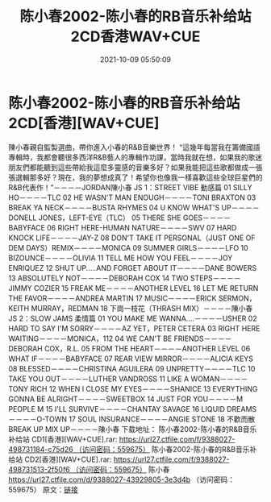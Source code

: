 ﻿---
title: 陈小春2002-陈小春的RB音乐补给站2CD香港WAV+CUE
date: 2021-10-09 05:50:09
categories: WAV车载音乐、镜像
tags: 华语中文
---
# 陈小春2002-陈小春的RB音乐补给站2CD[香港][WAV+CUE]

陳小春親自監製選曲，帶你進入小春的R&B音樂世界！
“這幾年每當我在籌備國語專輯時，我都會聽很多西洋R&B藝人的專輯作功課，當時我就在想，如果我的歌迷朋友們都能聽到這些帶給我這麼多靈感的音樂多好？如果我能把這些歌都做成一張張選輯那多好？現在，我的夢想成真了！希望你也像我一樣喜歡這些全球巨星們的R&B代表作！”－－－－JORDAN陳小春
JS 1：STREET VIBE 動感篇
01 SILLY HO－－－－TLC
02 HE WASN'T MAN ENOUGH－－－－TONI BRAXTON
03 BREAK YA NECK－－－－BUSTA RHYMES
04 U KNOW WHAT'S UP－－－－DONELL JONES，LEFT-EYE（TLC）
05 THERE SHE GOES－－－－BABYFACE
06 RIGHT HERE-HUMAN NATURE－－－－SWV
07 HARD KNOCK LIFE－－－－JAY-Z
08 DON'T TAKE IT PERSONAL（JUST ONE OF DEM
DAYS）REMIX－－－－MONICA
09 SUMMER GIRLS－－－－LFO
10 BIZOUNCE－－－－OLIVIA
11 TELL ME HOW YOU FEEL－－－－JOY ENRIQUEZ
12 SHUT UP.....AND FORGET ABOUT IT－－－－DANE BOWERS
13 ABSOLUTELY NOT－－－－DEBORAH COX
14 TWO STEPS－－－－JIMMY COZIER
15 FREAK ME－－－－ANOTHER LEVEL
16 LET ME RETURN THE FAVOR－－－－ANDREA MARTIN
17 MUSIC－－－－ERICK SERMON，KEITH MURRAY，REDMAN
18 下崗一枝花（THRASH MIX）－－－－陳小春
JS 2：SLOW JAMS 柔情篇
01 YOU MAKE ME WANNA....－－－－USHER
02 HARD TO SAY I'M SORRY－－－－AZ YET，PETER CETERA
03 RIGHT HERE WAITING－－－－MONICA，112
04 WE CAN'T BE FRIENDS－－－－DEBORAH COX，R.L.
05 FROM THE HEART－－－－ANOTHER LEVEL
06 WHAT IF－－－－BABYFACE
07 REAR VIEW MIRROR－－－－ALICIA KEYS
08 BLESSED－－－－CHRISTINA AGUILERA
09 UNPRETTY－－－－TLC
10 TAKE YOU OUT－－－－LUTHER VANDROSS
11 LIKE A WOMAN－－－－TONY RICH
12 WHEN I CLOSE MY EYES－－－－SHANICE
13 EVERYTHING GONNA BE ALRIGHT－－－－SWEETBOX
14 JUST FOR YOU－－－－M PEOPLE M
15 I'LL SURVIVE－－－－CHANTAY SAVAGE
16 LIQUID DREAMS－－－－O-TOWN
17 SOUL INSURANCE－－－－ANGIE STONE
18 不歡而散 BREAK UP MIX UP－－－－陳小春
下载地址：
陈小春2002-陈小春的R&B音乐补给站
CD1[香港][WAV+CUE].rar: https://url27.ctfile.com/f/9388027-498731184-c75d26 （访问密码：559675）
陈小春2002-陈小春的R&B音乐补给站
CD2[香港][WAV+CUE].rar: https://url27.ctfile.com/f/9388027-498731513-2f50f6 （访问密码：559675）
陈小春
https://url27.ctfile.com/d/9388027-43929805-3e3d4b
（访问密码：559675）
原文：[链接](https://blog.sina.com.cn/s/blog_1647c7e7601030ucf.html)
